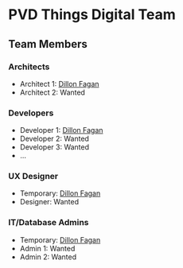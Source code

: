 # PVD Things Digital Team

## Team Members

### Architects 
- Architect 1: [Dillon Fagan](https://github.com/dillonfagan)
- Architect 2: Wanted

### Developers
- Developer 1: [Dillon Fagan](https://github.com/dillonfagan)
- Developer 2: Wanted
- Developer 3: Wanted
- ...

### UX Designer
- Temporary: [Dillon Fagan](https://github.com/dillonfagan)
- Designer: Wanted

### IT/Database Admins
- Temporary: [Dillon Fagan](https://github.com/dillonfagan)
- Admin 1: Wanted
- Admin 2: Wanted

